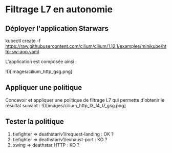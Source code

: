 # Filtrage L7 en autonomie


## Déployer l'application Starwars

kubectl create -f https://raw.githubusercontent.com/cilium/cilium/1.12.1/examples/minikube/http-sw-app.yaml

L'application est composée ainsi :

!()[images/cilium_http_gsg.png]

## Appliquer une politique

Concevoir et appliquer une politique de filtrage L7 qui permette d'obtenir le résultat suivant :
!()[images/cilium_http_l3_l4_l7_gsg.png]

## Tester la politique

1) tiefighter => deathstar/v1/request-landing : OK ?
2) tiefighter => deathstar/v1/exhaust-port : KO ?
3) xwing => deathstar HTTP : KO ?
